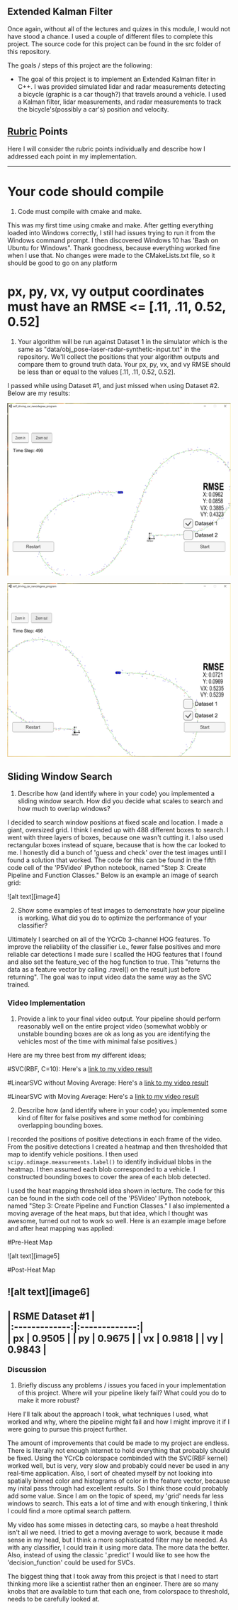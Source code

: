 ## **Extended Kalman Filter**

Once again, without all of the lectures and quizes in this module, I would not have stood a chance. I used a couple of different files to complete this project. The source code for this project can be found in the src folder of this repository.

The goals / steps of this project are the following:

* The goal of this project is to implement an Extended Kalman filter in C++. I was provided simulated lidar and radar measurements detecting a bicycle (graphic is a car though?) that travels around a vehicle. I used a Kalman filter, lidar measurements, and radar measurements to track the bicycle's(possibly a car's) position and velocity.

[//]: # (Image References)

[image1]: ./Runs/Dataset1.png "Dataset 1"
[image2]: ./Runs/Dataset2.png "Dataset 2"


## [Rubric](https://review.udacity.com/#!/rubrics/513/view) Points
Here I will consider the rubric points individually and describe how I addressed each point in my implementation.  

---

# Your code should compile

1. Code must compile with cmake and make.

This was my first time using cmake and make. After getting everything loaded into Windows correctly, I still had issues trying to run it from the Windows command prompt. I then discovered Windows 10 has 'Bash on Ubuntu for Windows". Thank goodness, because everything worked fine when I use that. No changes were made to the CMakeLists.txt file, so it should be good to go on any platform

# px, py, vx, vy output coordinates must have an RMSE <= [.11, .11, 0.52, 0.52] 

1. Your algorithm will be run against Dataset 1 in the simulator which is the same as "data/obj_pose-laser-radar-synthetic-input.txt" in the repository. We'll collect the positions that your algorithm outputs and compare them to ground truth data. Your px, py, vx, and vy RMSE should be less than or equal to the values [.11, .11, 0.52, 0.52].

I passed while using Dataset #1, and just missed when using Dataset #2. Below are my results:

![alt text][image1]

![alt text][image2]

## Sliding Window Search

1. Describe how (and identify where in your code) you implemented a sliding window search.  How did you decide what scales to search and how much to overlap windows?

I decided to search window positions at fixed scale and location. I made a giant, oversized grid. I think I ended up with 488 different boxes to search. I went with three layers of boxes, because one wasn't cutting it. I also used rectangular boxes instead of square, because that is how the car looked to me. I honestly did a bunch of 'guess and check' over the test images until I found a solution that worked. The code for this can be found in the fifth code cell of the 'P5Video' IPython notebook, named "Step 3: Create Pipeline and Function Classes."  Below is an example an image of search grid:

![alt text][image4]

2. Show some examples of test images to demonstrate how your pipeline is working.  What did you do to optimize the performance of your classifier?

Ultimately I searched on all of the YCrCb 3-channel HOG features. To improve the reliability of the classifier i.e., fewer false positives and more reliable car detections I made sure I scalled the HOG features that I found and also set the feature_vec of the hog function to true. This "returns the data as a feature vector by calling .ravel() on the result just before returning". The goal was to input video data the same way as the SVC trained.

### Video Implementation

1. Provide a link to your final video output.  Your pipeline should perform reasonably well on the entire project video (somewhat wobbly or unstable bounding boxes are ok as long as you are identifying the vehicles most of the time with minimal false positives.)

Here are my three best from my different ideas;

#SVC(RBF, C=10):
Here's a [link to my video result](./myVideo_finalt1RBF.mp4)


#LinearSVC without Moving Average:
Here's a [link to my video result](./myVideo_finalt2LIN.mp4)

#LinearSVC with Moving Average:
Here's a [link to my video result](./myVideo_ma5t3LIN.mp4)

2. Describe how (and identify where in your code) you implemented some kind of filter for false positives and some method for combining overlapping bounding boxes.

I recorded the positions of positive detections in each frame of the video.  From the positive detections I created a heatmap and then thresholded that map to identify vehicle positions.  I then used `scipy.ndimage.measurements.label()` to identify individual blobs in the heatmap.  I then assumed each blob corresponded to a vehicle.  I constructed bounding boxes to cover the area of each blob detected.

I used the heat mapping threshold idea shown in lecture. The code for this can be found in the sixth code cell of the 'P5Video' IPython notebook, named "Step 3: Create Pipeline and Function Classes." I also implemented a moving average of the heat maps, but that idea, which I thought was awesome, turned out not to work so well. Here is an example image before and after heat mapping was applied:

#Pre-Heat Map

![alt text][image5]

#Post-Heat Map

![alt text][image6]
---
| RSME Dataset #1 |  
|:-------------:|:-------------:|  
| px     | 0.9505        | 
| py     | 0.9675        | 
| vx     | 0.9818       | 
| vy     | 0.9843        | 
---

### Discussion

1. Briefly discuss any problems / issues you faced in your implementation of this project.  Where will your pipeline likely fail?  What could you do to make it more robust?

Here I'll talk about the approach I took, what techniques I used, what worked and why, where the pipeline might fail and how I might improve it if I were going to pursue this project further.  

The amount of improvements that could be made to my project are endless. There is literally not enough internet to hold everything that probably should be fixed. Using the YCrCb colorspace combinded with the SVC(RBF kernel) worked well, but is very, very slow and probably could never be used in any real-time application. Also, I sort of cheated myself by not looking into spatially binned color and histograms of color in the feature vector, because my inital pass through had excellent results. So I think those could probably add some value. Since I am on the topic of speed, my 'grid' needs far less windows to search. This eats a lot of time and with enough tinkering, I think I could find a more optimal search pattern.

My video has some misses in detecting cars, so maybe a heat threshold isn't all we need. I tried to get a moving average to work, because it made sense in my head, but I think a more sophisticated filter may be needed. As with any classifier, I could train it using more data. The more data the better. Also, instead of using the classic '.predict' I would like to see how the 'decision_function' could be used for SVCs.

The biggest thing that I took away from this project is that I need to start thinking more like a scientist rather then an engineer. There are so many knobs that are available to turn that each one, from colorspace to threshold, needs to be carefully looked at. 

